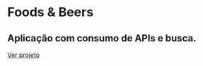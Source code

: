# Foods & Beers

## Aplicação com consumo de APIs e busca.

[Ver projeto](https://ctt-food-beers.netlify.app)
